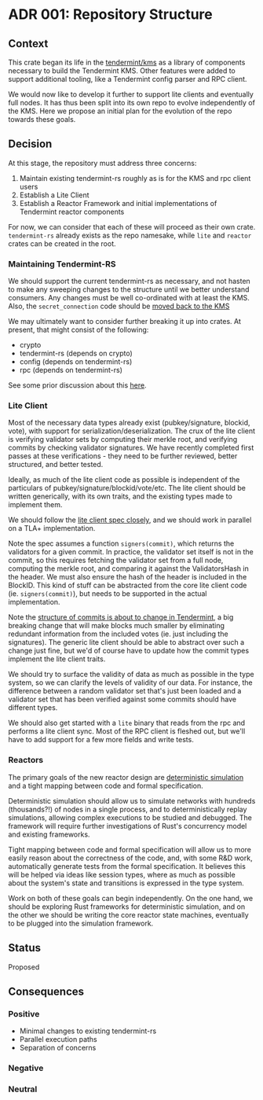 # ADR 001: Repository Structure

## Context

This crate began its life in the
[tendermint/kms](http://github.com/tendermint/kms) 
as a library of components necessary to build the Tendermint KMS. 
Other features were added to support additional tooling, like a Tendermint config parser and RPC client. 

We would now like to develop it further to support lite clients and eventually
full nodes. It has thus been split into its own repo to evolve independently of
the KMS. Here we propose an initial plan for the evolution of the repo towards
these goals.

## Decision

At this stage, the repository must address three concerns:

1) Maintain existing tendermint-rs roughly as is for the KMS and rpc client
users
2) Establish a Lite Client
3) Establish a Reactor Framework and initial implementations of Tendermint
reactor components

For now, we can consider that each of these will proceed as their own crate.
`tendermint-rs` already exists as the repo namesake, while `lite` and `reactor`
crates can be created in the root.


### Maintaining Tendermint-RS

We should support the current tendermint-rs as necessary, and not hasten to make
any sweeping changes to the structure until we better understand consumers.
Any changes must be well co-ordinated with at least the KMS. Also, the
`secret_connection` code should be 
[moved back to the KMS](https://github.com/interchainio/tendermint-rs/pull/21#issuecomment-529061992)

We may ultimately want to consider further breaking it up into crates. At
present, that might consist of the following:

- crypto
- tendermint-rs (depends on crypto) 
- config (depends on tendermint-rs)
- rpc (depends on tendermint-rs)

See some prior discussion about this
[here](https://github.com/interchainio/tendermint-rs/issues/7).

### Lite Client

Most of the necessary data types already exist (pubkey/signature, blockid,
vote), with support for serialization/deserialization. The crux of the lite
client is verifying validator sets by computing their merkle root, and verifying
commits by checking validator signatures. We have recently completed first
passes at these verifications - they need to be further reviewed, better
structured, and better tested.

Ideally, as much of the lite client code as possible is independent of the
particulars of pubkey/signature/blockid/vote/etc. The lite client should be
written generically, with its own traits, and the existing types made to
implement them. 

We should follow the [lite client spec closely](https://github.com/tendermint/tendermint/blob/master/docs/spec/consensus/light-client.md), and we should work in parallel on a TLA+ implementation.

Note the spec assumes a function `signers(commit)`, which returns the validators
for a given commit. In practice, the validator set itself is not in the commit,
so this requires fetching the validator set from a full node, computing the merkle root, 
and comparing it against the ValidatorsHash in the header. We must also ensure 
the hash of the header is included in the BlockID. This kind of stuff can be
abstracted from the core lite client code (ie. `signers(commit)`), but needs to
be supported in the actual implementation.

Note the 
[structure of commits is about to change in
Tendermint](https://github.com/tendermint/tendermint/issues/1648),
a big breaking change that will make blocks much smaller by eliminating
redundant information from the included votes (ie. just including the
signatures). The generic lite client should be able to abstract over such a
change just fine, but we'd of course have to update how the commit types
implement the lite client traits.

We should try to surface the validity of data as much as possible in the type
system, so we can clarify the levels of validity of our data. For instance, the
difference between a random validator set that's just been loaded and a
validator set that has been verified against some commits should have different
types.

We should also get started with a `lite` binary that reads from the rpc and performs a lite client sync.
Most of the RPC client is fleshed out, but we'll have to add support for a few
more fields and write tests.
    
### Reactors

The primary goals of the new reactor design are [deterministic simulation](https://www.youtube.com/watch?v=4fFDFbi3toc)
and a tight mapping between code and formal specification.

Deterministic simulation should allow us to simulate networks with hundreds (thousands?!) 
of nodes in a single process, and to deterministically replay simulations, allowing complex
executions to be studied and debugged. The framework will require further
investigations of Rust's concurrency model and existing frameworks.

Tight mapping between code and formal specification will allow us to more easily reason
about the correctness of the code, and, with some R&D work, automatically generate tests 
from the formal specification. It believes this will be helped via ideas like session types,
where as much as possible about the system's state and transitions is expressed
in the type system.

Work on both of these goals can begin independently. On the one hand, we should
be exploring Rust frameworks for deterministic simulation, and on the other we
should be writing the core reactor state machines, eventually to be plugged into
the simulation framework.

## Status

Proposed

## Consequences

### Positive

- Minimal changes to existing tendermint-rs
- Parallel execution paths
- Separation of concerns

### Negative

### Neutral

